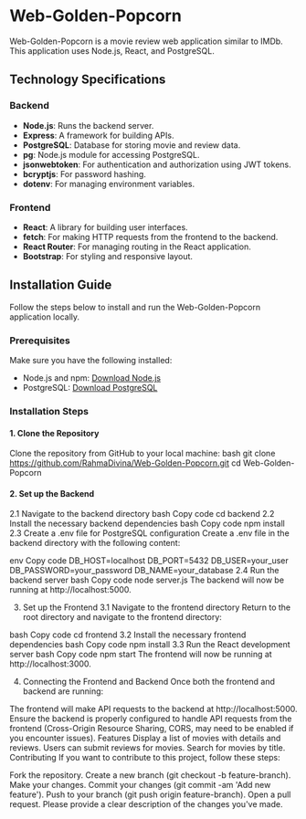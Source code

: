 # Web-Golden-Popcorn

Web-Golden-Popcorn is a movie review web application similar to IMDb. This application uses Node.js, React, and PostgreSQL.

## Technology Specifications

### Backend
- **Node.js**: Runs the backend server.
- **Express**: A framework for building APIs.
- **PostgreSQL**: Database for storing movie and review data.
- **pg**: Node.js module for accessing PostgreSQL.
- **jsonwebtoken**: For authentication and authorization using JWT tokens.
- **bcryptjs**: For password hashing.
- **dotenv**: For managing environment variables.

### Frontend
- **React**: A library for building user interfaces.
- **fetch**: For making HTTP requests from the frontend to the backend.
- **React Router**: For managing routing in the React application.
- **Bootstrap**: For styling and responsive layout.

## Installation Guide

Follow the steps below to install and run the Web-Golden-Popcorn application locally.

### Prerequisites
Make sure you have the following installed:
- Node.js and npm: [Download Node.js](https://nodejs.org/)
- PostgreSQL: [Download PostgreSQL](https://www.postgresql.org/download/)

### Installation Steps

#### 1. Clone the Repository
Clone the repository from GitHub to your local machine:
bash
git clone https://github.com/RahmaDivina/Web-Golden-Popcorn.git
cd Web-Golden-Popcorn

#### 2. Set up the Backend
2.1 Navigate to the backend directory
bash
Copy code
cd backend
2.2 Install the necessary backend dependencies
bash
Copy code
npm install
2.3 Create a .env file for PostgreSQL configuration
Create a .env file in the backend directory with the following content:

env
Copy code
DB_HOST=localhost
DB_PORT=5432
DB_USER=your_user
DB_PASSWORD=your_password
DB_NAME=your_database
2.4 Run the backend server
bash
Copy code
node server.js
The backend will now be running at http://localhost:5000.

3. Set up the Frontend
3.1 Navigate to the frontend directory
Return to the root directory and navigate to the frontend directory:

bash
Copy code
cd frontend
3.2 Install the necessary frontend dependencies
bash
Copy code
npm install
3.3 Run the React development server
bash
Copy code
npm start
The frontend will now be running at http://localhost:3000.

4. Connecting the Frontend and Backend
Once both the frontend and backend are running:

The frontend will make API requests to the backend at http://localhost:5000.
Ensure the backend is properly configured to handle API requests from the frontend (Cross-Origin Resource Sharing, CORS, may need to be enabled if you encounter issues).
Features
Display a list of movies with details and reviews.
Users can submit reviews for movies.
Search for movies by title.
Contributing
If you want to contribute to this project, follow these steps:

Fork the repository.
Create a new branch (git checkout -b feature-branch).
Make your changes.
Commit your changes (git commit -am 'Add new feature').
Push to your branch (git push origin feature-branch).
Open a pull request.
Please provide a clear description of the changes you've made.
